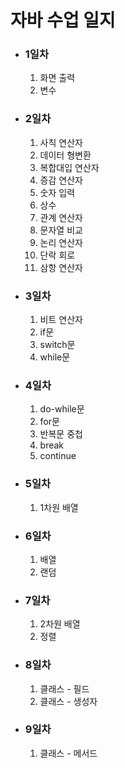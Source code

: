 <h1>자바 수업 일지</h1>
<ul>
    <li><h3>1일차</h3></li>
    <ol>
        <li>화면 출력</li>
        <li>변수</li>
    </ol>
    <li><h3>2일차</h3></li>
    <ol>
        <li>사칙 연산자</li>
        <li>데이터 형변환</li>
        <li>복합대입 연산자</li>
        <li>증감 연산자</li>
        <li>숫자 입력</li>
        <li>상수</li>
        <li>관계 연산자</li>
        <li>문자열 비교</li>
        <li>논리 연산자</li>
        <li>단락 회로</li>
        <li>삼항 연산자</li>
    </ol>
    <li><h3>3일차</h3></li>
    <ol>
        <li>비트 연산자</li>
        <li>if문</li>
        <li>switch문</li>
        <li>while문</li>
    </ol>
    <li><h3>4일차</h3></li>
    <ol>
        <li>do-while문</li>
        <li>for문</li>
        <li>반복문 중첩</li>
        <li>break</li>
        <li>continue</li>
    </ol>
    <li><h3>5일차</h3></li>
    <ol>
        <li>1차원 배열</li>
    </ol>
    <li><h3>6일차</h3></li>
    <ol>
        <li>배열</li>
        <li>랜덤</li>
    </ol>
    <li><h3>7일차</h3></li>
    <ol>
        <li>2차원 배열</li>
        <li>정렬</li>
    </ol>
    <li><h3>8일차</h3></li>
    <ol>
        <li>클래스 - 필드</li>
        <li>클래스 - 생성자</li>
    </ol>
    <li><h3>9일차</h3></li>
    <ol>
        <li>클래스 - 메서드</li>
    </ol>

</ul>